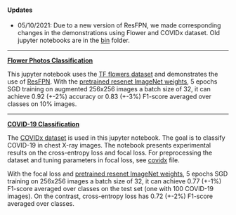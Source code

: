 #### Updates
* 05/10/2021: Due to a new version of ResFPN, we made corresponding changes in the demonstrations using Flower and COVIDx dataset. Old jupyter notebooks are in the [bin]() folder.

----

**[Flower Photos Classification](https://github.com/DrMMZ/ResFPN/blob/main/tutorial/flower_photos.ipynb)**

This jupyter notebook uses the [TF flowers dataset](https://www.tensorflow.org/datasets/catalog/tf_flowers) and demonstrates the use of [ResFPN](https://github.com/DrMMZ/ResFPN/tree/main/model). With the [pretrained resenet ImageNet weights](https://github.com/fchollet/deep-learning-models/releases/download/v0.1/resnet50_weights_tf_dim_ordering_tf_kernels_notop.h5), 5 epochs SGD training on augmented 256x256 images a batch size of 32, it can achieve 0.92 (+-2%) accuracy or 0.83 (+-3%) F1-score averaged over classes on 10% images.

----

**[COVID-19 Classification](https://github.com/DrMMZ/ResFPN/blob/main/tutorial/COVIDx.ipynb)**

The [COVIDx dataset](https://github.com/lindawangg/COVID-Net) is used in this jupyter notebook. The goal is to classify
COVID-19 in chest X-ray images. The notebook presents experimental results on the cross-entropy loss and focal loss. For preprocessing the dataset and tuning parameters in focal loss, see [covidx]() file.

With the focal loss and [pretrained resenet ImageNet weights](https://github.com/fchollet/deep-learning-models/releases/download/v0.1/resnet50_weights_tf_dim_ordering_tf_kernels_notop.h5), 5 epochs SGD training on 256x256 images a batch size of 32, it can achieve 0.77 (+-1%) F1-score averaged over classes on the test set (one with 100 COVID-19 images). On the contrast, cross-entropy loss has 0.72 (+-2%) F1-score averaged over classes.
